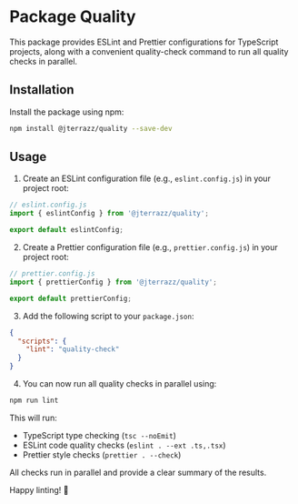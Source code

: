 # Package Quality

This package provides ESLint and Prettier configurations for TypeScript projects, along with a convenient quality-check command to run all quality checks in parallel.

## Installation

Install the package using npm:

```bash
npm install @jterrazz/quality --save-dev
```

## Usage

1. Create an ESLint configuration file (e.g., `eslint.config.js`) in your project root:

```javascript
// eslint.config.js
import { eslintConfig } from '@jterrazz/quality';

export default eslintConfig;
```

2. Create a Prettier configuration file (e.g., `prettier.config.js`) in your project root:

```javascript
// prettier.config.js
import { prettierConfig } from '@jterrazz/quality';

export default prettierConfig;
```

3. Add the following script to your `package.json`:

```json
{
  "scripts": {
    "lint": "quality-check"
  }
}
```

4. You can now run all quality checks in parallel using:

```bash
npm run lint
```

This will run:

- TypeScript type checking (`tsc --noEmit`)
- ESLint code quality checks (`eslint . --ext .ts,.tsx`)
- Prettier style checks (`prettier . --check`)

All checks run in parallel and provide a clear summary of the results.

Happy linting! 🚀
